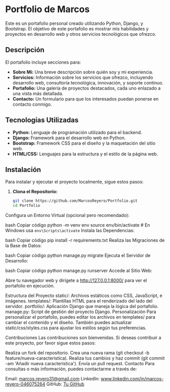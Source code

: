 # Portfolio de Marcos

Este es un portafolio personal creado utilizando Python, Django, y Bootstrap. El objetivo de este portafolio es mostrar mis habilidades y proyectos en desarrollo web y otros servicios tecnológicos que ofrezco.

## Descripción

El portafolio incluye secciones para:

- **Sobre Mí:** Una breve descripción sobre quién soy y mi experiencia.
- **Servicios:** Información sobre los servicios que ofrezco, incluyendo desarrollo web, consultoría tecnológica, innovación, y soporte continuo.
- **Portafolio:** Una galería de proyectos destacados, cada uno enlazado a una vista más detallada.
- **Contacto:** Un formulario para que los interesados puedan ponerse en contacto conmigo.

## Tecnologías Utilizadas

- **Python:** Lenguaje de programación utilizado para el backend.
- **Django:** Framework para el desarrollo web en Python.
- **Bootstrap:** Framework CSS para el diseño y la maquetación del sitio web.
- **HTML/CSS:** Lenguajes para la estructura y el estilo de la página web.

## Instalación

Para instalar y ejecutar el proyecto localmente, sigue estos pasos:

1. **Clona el Repositorio:**

   ```bash
   git clone https://github.com/MarcosReyero/Portfolio.git
   cd Portfolio
Configura un Entorno Virtual (opcional pero recomendado):

bash
Copiar código
python -m venv env
source env/bin/activate  # En Windows usa `env\Scripts\activate`
Instala las Dependencias:

bash
Copiar código
pip install -r requirements.txt
Realiza las Migraciones de la Base de Datos:

bash
Copiar código
python manage.py migrate
Ejecuta el Servidor de Desarrollo:

bash
Copiar código
python manage.py runserver
Accede al Sitio Web:

Abre tu navegador web y dirígete a http://127.0.0.1:8000/ para ver el portafolio en ejecución.

Estructura del Proyecto
static/: Archivos estáticos como CSS, JavaScript, e imágenes.
templates/: Plantillas HTML para el renderizado del lado del servidor.
portfolio/: Aplicación Django que maneja la lógica del portafolio.
manage.py: Script de gestión del proyecto Django.
Personalización
Para personalizar el portafolio, puedes editar los archivos en templates/ para cambiar el contenido y el diseño. También puedes actualizar static/css/styles.css para ajustar los estilos según tus preferencias.

Contribuciones
Las contribuciones son bienvenidas. Si deseas contribuir a este proyecto, por favor sigue estos pasos:

Realiza un fork del repositorio.
Crea una nueva rama (git checkout -b feature/nueva-caracteristica).
Realiza tus cambios y haz commit (git commit -am 'Añadir nueva característica').
Envía un pull request.
Contacto
Para consultas o más información, puedes contactarme a través de:

Email: marcos.reyero31@gmail.com
LinkedIn: www.linkedin.com/in/marcos-reyero-046075264
GitHub: [Tu GitHub](https://github.com/MarcosReyero)




